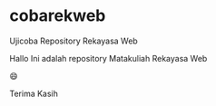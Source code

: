 # cobarekweb
Ujicoba Repository Rekayasa Web

Hallo Ini adalah repository Matakuliah Rekayasa Web

😄

Terima Kasih
